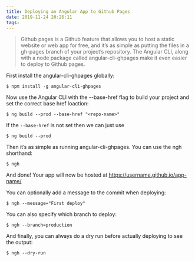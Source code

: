 ```yaml
---
title: Deploying an Angular App to Github Pages
date: 2019-11-24 20:26:11
tags:
---
```

> Github pages is a Github feature that allows you to host a static website or web app for free, and it’s as simple as putting the files in a gh-pages branch of your project’s repository. The Angular CLI, along with a node package called angular-cli-ghpages make it even easier to deploy to Github pages.

First install the angular-cli-ghpages globally:
```code
$ npm install -g angular-cli-ghpages
```
Now use the Angular CLI with the --base-href flag to build your project and set the correct base href loaction:
```code
$ ng build --prod --base-href "<repo-name>"
```
If the `--base-href` is not set then we can just use
```code
$ ng build --prod
```
Then it’s as simple as running angular-cli-ghpages. You can use the ngh shorthand:
```code
$ ngh
```
And done! Your app will now be hosted at https://username.github.io/app-name/

You can optionally add a message to the commit when deploying:
```code
$ ngh --message="First deploy"
```
You can also specify which branch to deploy:
```code
$ ngh --branch=production
```
And finally, you can always do a dry run before actually deploying to see the output:
```code
$ ngh --dry-run
```